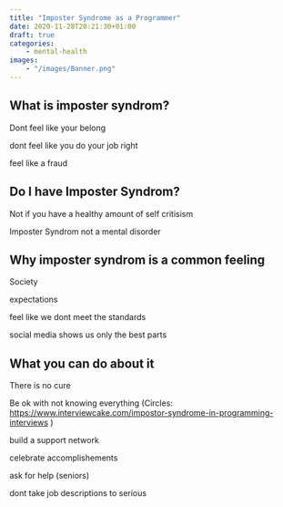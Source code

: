 ```yaml
---
title: "Imposter Syndrome as a Programmer"
date: 2020-11-28T20:21:30+01:00
draft: true
categories:
    - mental-health
images:
    - "/images/Banner.png"
---
```


## What is imposter syndrom?

Dont feel like your belong

dont feel like you do your job right

feel like a fraud

## Do I have Imposter Syndrom?

Not if you have a healthy amount of self critisism

Imposter Syndrom not a mental disorder  

## Why imposter syndrom is a common feeling

Society 

expectations

feel like we dont meet the standards

social media shows us only the best parts

## What you can do about it

There is no cure

Be ok with not knowing everything (Circles: https://www.interviewcake.com/impostor-syndrome-in-programming-interviews )

build a support network

celebrate accomplishements

ask for help (seniors)

dont take job descriptions to serious